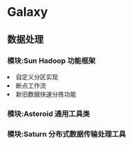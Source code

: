 # Galaxy
## 数据处理
### 模块:Sun           Hadoop 功能框架
<list>
  <li>自定义分区实现</li>
  <li>断点工作流</li>
  <li>新旧数据快速分拣功能</li>
</list>

### 模块:Asteroid  通用工具类

### 模块:Saturn       分布式数据传输处理工具
